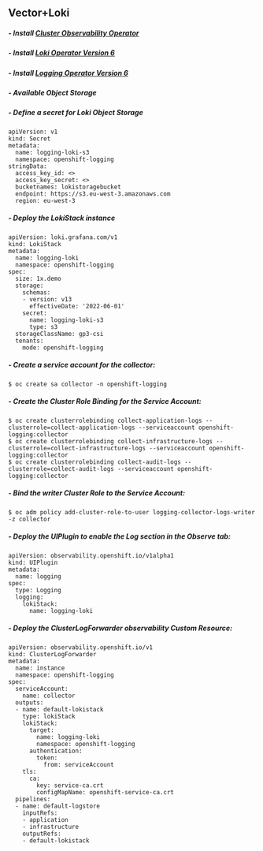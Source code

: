 ## Vector+Loki 
##### - Install [Cluster Observability Operator](https://docs.openshift.com/container-platform/4.15/observability/cluster_observability_operator/installing-the-cluster-observability-operator.html)
##### - Install [Loki Operator Version 6](https://docs.openshift.com/container-platform/4.15/observability/logging/log_storage/installing-log-storage.html#logging-loki-gui-install_installing-log-storage)
##### - Install [Logging Operator Version 6](https://docs.openshift.com/container-platform/4.15/observability/logging/log_storage/installing-log-storage.html#logging-loki-gui-install_installing-log-storage)
##### - Available Object Storage
##### - Define a secret for Loki Object Storage
```
apiVersion: v1
kind: Secret
metadata:
  name: logging-loki-s3
  namespace: openshift-logging
stringData:
  access_key_id: <>
  access_key_secret: <>
  bucketnames: lokistoragebucket
  endpoint: https://s3.eu-west-3.amazonaws.com
  region: eu-west-3
```
##### - Deploy the LokiStack instance
```
apiVersion: loki.grafana.com/v1
kind: LokiStack
metadata:
  name: logging-loki
  namespace: openshift-logging
spec:
  size: 1x.demo
  storage:
    schemas:
    - version: v13
      effectiveDate: '2022-06-01'
    secret:
      name: logging-loki-s3
      type: s3
  storageClassName: gp3-csi
  tenants:
    mode: openshift-logging
```
##### - Create a service account for the collector:
```
$ oc create sa collector -n openshift-logging
```
##### - Create the Cluster Role Binding for the Service Account:
```
$ oc create clusterrolebinding collect-application-logs --clusterrole=collect-application-logs --serviceaccount openshift-logging:collector
$ oc create clusterrolebinding collect-infrastructure-logs --clusterrole=collect-infrastructure-logs --serviceaccount openshift-logging:collector
$ oc create clusterrolebinding collect-audit-logs --clusterrole=collect-audit-logs --serviceaccount openshift-logging:collector
```
##### - Bind the writer Cluster Role to the Service Account:
```
$ oc adm policy add-cluster-role-to-user logging-collector-logs-writer -z collector
```
##### - Deploy the UIPlugin to enable the Log section in the Observe tab:
```
apiVersion: observability.openshift.io/v1alpha1
kind: UIPlugin
metadata:
  name: logging
spec:
  type: Logging
  logging:
    lokiStack:
      name: logging-loki
```
##### - Deploy the ClusterLogForwarder observability Custom Resource:
```
apiVersion: observability.openshift.io/v1
kind: ClusterLogForwarder
metadata:
  name: instance
  namespace: openshift-logging
spec:
  serviceAccount:
    name: collector
  outputs:
  - name: default-lokistack
    type: lokiStack
    lokiStack:
      target:
        name: logging-loki
        namespace: openshift-logging
      authentication:
        token:
          from: serviceAccount
    tls:
      ca:
        key: service-ca.crt
        configMapName: openshift-service-ca.crt
  pipelines:
  - name: default-logstore
    inputRefs:
    - application
    - infrastructure
    outputRefs:
    - default-lokistack
```
